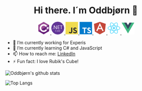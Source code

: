 <h1 align="center">Hi there. I´m Oddbjørn 👋</h1>

<p align="center"> <a href="https://www.w3schools.com/cs/" target="_blank"> <img src="https://raw.githubusercontent.com/devicons/devicon/master/icons/csharp/csharp-original.svg" alt="csharp" width="40" height="40"/> </a> <a href="https://dotnet.microsoft.com/" target="_blank"> <img src="https://raw.githubusercontent.com/devicons/devicon/master/icons/dotnetcore/dotnetcore-original.svg" alt="dotnet" width="40" height="40"/> </a> <a href="https://developer.mozilla.org/en-US/docs/Web/JavaScript" target="_blank"> <img src="https://raw.githubusercontent.com/devicons/devicon/master/icons/javascript/javascript-original.svg" alt="javascript" width="40" height="40"/> </a> <a href="https://www.typescriptlang.org/" target="_blank"> <img src="https://raw.githubusercontent.com/devicons/devicon/master/icons/typescript/typescript-original.svg" alt="typescript" width="40" height="40"/> </a> <a href="https://angular.io" target="_blank"> <img src="https://raw.githubusercontent.com/devicons/devicon/master/icons/angularjs/angularjs-plain.svg" alt="angularjs" width="40" height="40"/> </a> <a href="https://reactjs.org/" target="_blank"> <img src="https://raw.githubusercontent.com/devicons/devicon/master/icons/react/react-original.svg" alt="react" width="40" height="40"/> </a> <a href="https://vuejs.org/" target="_blank"> <img src="https://raw.githubusercontent.com/devicons/devicon/master/icons/vuejs/vuejs-original.svg" alt="vuejs" width="40" height="40"/> </a> </p>

- 🔭 I’m currently working for Experis
- 🌱 I’m currently learning C# and JavaScript
- 📫 How to reach me: [LinkedIn](https://www.linkedin.com/in/oddbj%C3%B8rn-a-92413510b/)
- ⚡ Fun fact: I love Rubik's Cube!


![Oddbjørn's github stats](https://github-readme-stats.vercel.app/api?username=oddis98&count_private=true&show_icons=true&theme=default&hide_rank=false)

![Top Langs](https://github-readme-stats.vercel.app/api/top-langs/?username=oddis98)
